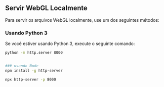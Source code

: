 ## Servir WebGL Localmente

Para servir os arquivos WebGL localmente, use um dos seguintes métodos:

### Usando Python 3

Se você estiver usando Python 3, execute o seguinte comando:

```bash
python -m http.server 8000


### usando Node
npm install -g http-server

npx http-server -p 8000



